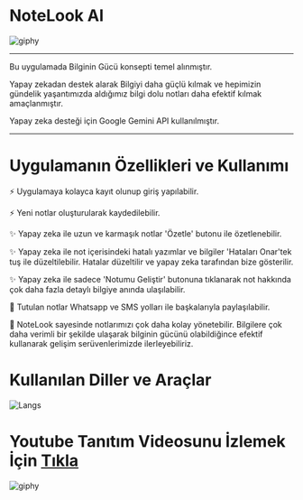 # NoteLook AI

![giphy](https://media.giphy.com/media/v1.Y2lkPTc5MGI3NjExc3kxcWN0cjM0Y2E1dzM2YTQ2M2pyZ2hmM2NhYm1kNGRybjhxMG9pMCZlcD12MV9naWZzX3NlYXJjaCZjdD1n/4rMp6ZvRLEg1GdcRnp/giphy.gif)


<hr>

Bu uygulamada Bilginin Gücü konsepti temel alınmıştır. 

Yapay zekadan destek alarak Bilgiyi daha güçlü kılmak ve hepimizin gündelik yaşantımızda aldığımız bilgi dolu notları daha efektif kılmak amaçlanmıştır.

Yapay zeka desteği için Google Gemini API kullanılmıştır.

<hr>

# Uygulamanın Özellikleri ve Kullanımı
⚡ Uygulamaya kolayca kayıt olunup giriş yapılabilir.

⚡ Yeni notlar oluşturularak kaydedilebilir.

✨ Yapay zeka ile uzun ve karmaşık notlar 'Özetle' butonu ile özetlenebilir.

✨ Yapay zeka ile not içerisindeki hatalı yazımlar ve bilgiler 'Hataları Onar'tek tuş ile düzeltilebilir. Hatalar düzeltilir ve yapay zeka tarafından bize gösterilir.

✨ Yapay zeka ile sadece 'Notumu Geliştir' butonuna tıklanarak not hakkında çok daha fazla detaylı bilgiye anında ulaşılabilir.

💫 Tutulan notlar Whatsapp ve SMS yolları ile başkalarıyla paylaşılabilir. 



👀 NoteLook sayesinde notlarımızı çok daha kolay yönetebilir. Bilgilere çok daha verimli bir şekilde ulaşarak bilginin gücünü olabildiğince efektif kullanarak gelişim serüvenlerimizde ilerleyebiliriz.


# Kullanılan Diller ve Araçlar
![Langs](https://skillicons.dev/icons?i=flutter,dart,firebase,vscode,git,github,figma,pr,") 

# Youtube Tanıtım Videosunu İzlemek İçin <a href="https://youtu.be/B8NZFk5Abhg"> Tıkla </a> 

![giphy](https://media.giphy.com/media/efCemwT8zagJ3JZTxX/giphy.gif?cid=790b7611ef0s7uazh3q7u2paaugi0jxcvw78acqtlfukdjg2&ep=v1_stickers_search&rid=giphy.gif&ct=s)

<!-- 
## Getting Started

This project is a starting point for a Flutter application.

A few resources to get you started if this is your first Flutter project:

- [Lab: Write your first Flutter app](https://docs.flutter.dev/get-started/codelab)
- [Cookbook: Useful Flutter samples](https://docs.flutter.dev/cookbook)

For help getting started with Flutter development, view the
[online documentation](https://docs.flutter.dev/), which offers tutorials,
samples, guidance on mobile development, and a full API reference.

-->
